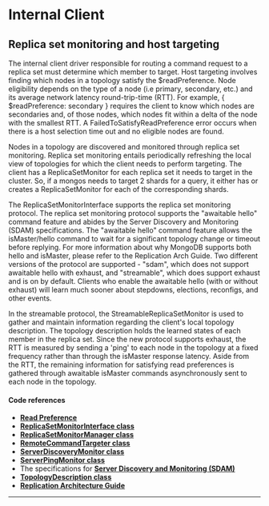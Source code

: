 # Internal Client

## Replica set monitoring and host targeting
The internal client driver responsible for routing a command request to a replica set must determine which member to target. Host targeting involves finding which nodes in a topology satisfy the $readPreference. Node eligibility depends on the type of a node (i.e primary, secondary, etc.) and its average network latency round-trip-time (RTT). For example, { $readPreference: secondary } requires the client to know which nodes are secondaries and, of those nodes, which nodes fit within a delta of the node with the smallest RTT. A FailedToSatisfyReadPreference error occurs when there is a host selection time out and no eligible nodes are found. 

Nodes in a topology are discovered and monitored through replica set monitoring. Replica set monitoring entails periodically refreshing the local view of topologies for which the client needs to perform targeting. The client has a ReplicaSetMonitor for each replica set it needs to target in the cluster. So, if a mongos needs to target 2 shards for a query, it either has or creates a ReplicaSetMonitor for each of the corresponding shards.

The ReplicaSetMonitorInterface supports the replica set monitoring protocol. The replica set monitoring protocol supports the "awaitable hello" command feature and abides by the Server Discovery and Monitoring (SDAM) specifications. The "awaitable hello" command feature allows the isMaster/hello command to wait for a significant topology change or timeout before replying. For more information about why MongoDB supports both hello and isMaster, please refer to the Replication Arch Guide. Two different versions of the protocol are supported - "sdam", which does not support awaitable hello with exhaust, and "streamable", which does support exhaust and is on by default. Clients who enable the awaitable hello (with or without exhaust) will learn much sooner about stepdowns, elections, reconfigs, and other events.

In the streamable protocol, the StreamableReplicaSetMonitor is used to gather and maintain information regarding the client's local topology description. The topology description holds the learned states of each member in the replica set. Since the new protocol supports exhaust, the RTT is measured by sending a 'ping' to each node in the topology at a fixed frequency rather than through the isMaster response latency. Aside from the RTT, the remaining information for satisfying read preferences is gathered through awaitable isMaster commands asynchronously sent to each node in the topology.


#### Code references
* [**Read Preference**](https://docs.mongodb.com/manual/core/read-preference/)
* [**ReplicaSetMonitorInterface class**](https://github.com/mongodb/mongo/blob/v4.4/src/mongo/client/replica_set_monitor_interface.h)
* [**ReplicaSetMonitorManager class**](https://github.com/mongodb/mongo/blob/v4.4/src/mongo/client/replica_set_monitor_manager.h)
* [**RemoteCommandTargeter class**](https://github.com/mongodb/mongo/blob/v4.4/src/mongo/client/remote_command_targeter.h)
* [**ServerDiscoveryMonitor class**](https://github.com/mongodb/mongo/blob/v4.4/src/mongo/client/server_discovery_monitor.cpp)
* [**ServerPingMonitor class**](https://github.com/mongodb/mongo/blob/v4.4/src/mongo/client/server_ping_monitor.h)
* The specifications for
[**Server Discovery and Monitoring (SDAM)**](https://github.com/mongodb/specifications/blob/master/source/server-discovery-and-monitoring/server-discovery-and-monitoring.rst)
* [**TopologyDescription class**](https://github.com/mongodb/mongo/blob/v4.4/src/mongo/client/sdam/topology_description.h)
* [**Replication Architecture Guide**](https://github.com/mongodb/mongo/blob/master/src/mongo/db/repl/README.md#replication-and-topology-coordinators)
---
